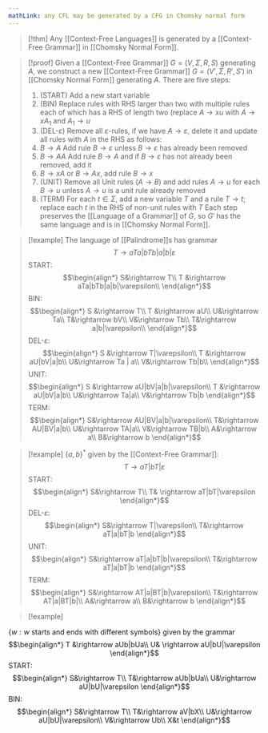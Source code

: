 ```yaml
---
mathLink: any CFL may be generated by a CFG in Chomsky normal form
---
```

>[!thm] 
>Any [[Context-Free Languages]] is generated by a [[Context-Free Grammar]] in [[Chomsky Normal Form]].


>[!proof]
Given a [[Context-Free Grammar]] $G=(V,\Sigma,R,S)$ generating $A$, we construct a new [[Context-Free Grammar]] $G=(V',\Sigma,R',S')$ in [[Chomsky Normal Form]] generating $A$. There are five steps: 
>1. (START) Add a new start variable
>2. (BIN) Replace rules with RHS larger than two with multiple rules each of which has a RHS of length two (replace $A \rightarrow xu$ with $A \rightarrow xA_{1}$ and $A_{1}\rightarrow u$
>3. (DEL-$\varepsilon$) Remove all $\varepsilon$-rules, if we have $A \rightarrow \varepsilon$, delete it and update all rules with $A$ in the RHS as follows:
>	1. $B \rightarrow A$ Add rule $B \rightarrow \varepsilon$ unless $B \rightarrow \varepsilon$ has already been removed
>	2. $B \rightarrow AA$ Add rule $B \rightarrow A$ and if $B \rightarrow \varepsilon$ has not already been removed, add it
>	3. $B \rightarrow xA$ or $B \rightarrow Ax$, add rule $B \rightarrow x$
>4. (UNIT) Remove all Unit rules $(A \rightarrow B)$ and add rules $A \rightarrow u$ for  each $B \rightarrow u$ unless $A \rightarrow u$ is a unit rule already removed
>5. (TERM) For each $t\in \Sigma$, add a new variable $T$ and a rule $T \rightarrow t$; replace each $t$ in the RHS of non-unit rules with $T$
Each step preserves the [[Language of a Grammar]] of $G$, so $G'$ has the same language and is in [[Chomsky Normal Form]].

>[!example]
The language of [[Palindrome]]s has grammar $$T \rightarrow aTa|bTb|a|b|\varepsilon$$START:$$\begin{align*}
S&\rightarrow T\\
T &\rightarrow aTa|bTb|a|b|\varepsilon\\
\end{align*}$$BIN: $$\begin{align*}
S &\rightarrow T\\
T &\rightarrow aU\\
U&\rightarrow Ta\\
T&\rightarrow bV\\
V&\rightarrow Tb\\
T&\rightarrow a|b|\varepsilon\\
\end{align*}$$DEL-$\varepsilon$: $$\begin{align*}
S &\rightarrow T|\varepsilon\\
T &\rightarrow aU|bV|a|b\\
U&\rightarrow Ta | a\\
V&\rightarrow Tb|b\\
\end{align*}$$UNIT: $$\begin{align*}
S &\rightarrow aU|bV|a|b|\varepsilon\\
T &\rightarrow aU|bV|a|b\\
U&\rightarrow Ta|a\\
V&\rightarrow Tb|b
\end{align*}$$
TERM: $$\begin{align*}
S&\rightarrow AU|BV|a|b|\varepsilon\\
T&\rightarrow AU|BV|a|b\\
U&\rightarrow TA|a\\
V&\rightarrow TB|b\\
A&\rightarrow a\\
B&\rightarrow b
\end{align*}$$

>[!example]
$\{a,b\}^{*}$ given by the [[Context-Free Grammar]]: $$T \rightarrow aT|bT|\varepsilon$$
START: $$\begin{align*}
S&\rightarrow T\\
T& \rightarrow aT|bT|\varepsilon
\end{align*}$$DEL-$\varepsilon$: $$\begin{align*}
S&\rightarrow T|\varepsilon\\
T&\rightarrow aT|a|bT|b
\end{align*}$$UNIT: $$\begin{align*}
S&\rightarrow aT|a|bT|b|\varepsilon\\
T&\rightarrow aT|a|bT|b
\end{align*}$$TERM: $$\begin{align*}
S&\rightarrow AT|a|BT|b|\varepsilon\\
T&\rightarrow AT|a|BT|b|\\
A&\rightarrow a\\
B&\rightarrow b
\end{align*}$$

>[!example]

$\{w:w \text{ starts and ends with different symbols}\}$ given by the grammar $$\begin{align*}
T &\rightarrow aUb|bUa\\
U& \rightarrow aU|bU|\varepsilon
\end{align*}$$START: $$\begin{align*}
S&\rightarrow T\\
T&\rightarrow aUb|bUa\\
U&\rightarrow aU|bU|\varepsilon
\end{align*}$$BIN: $$\begin{align*}
S&\rightarrow T\\
T&\rightarrow aV|bX\\
U&\rightarrow aU|bU|\varepsilon\\
V&\rightarrow Ub\\
X&t
\end{align*}$$